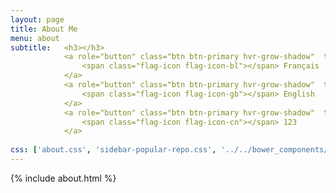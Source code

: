 ```yaml
---
layout: page
title: About Me
menu: about
subtitle:   <h3></h3>
            <a role="button" class="btn btn-primary hvr-grow-shadow"  target="_blanks">
                <span class="flag-icon flag-icon-bl"></span> Français
            </a>
            <a role="button" class="btn btn-primary hvr-grow-shadow"  target="_blanks">
                <span class="flag-icon flag-icon-gb"></span> English
            </a>
            <a role="button" class="btn btn-primary hvr-grow-shadow"  target="_blanks">
                <span class="flag-icon flag-icon-cn"></span> 123
            </a>
                            
css: ['about.css', 'sidebar-popular-repo.css', '../../bower_components/flag-icon-css/css/flag-icon.min.css']
---
```


{% include about.html %}
